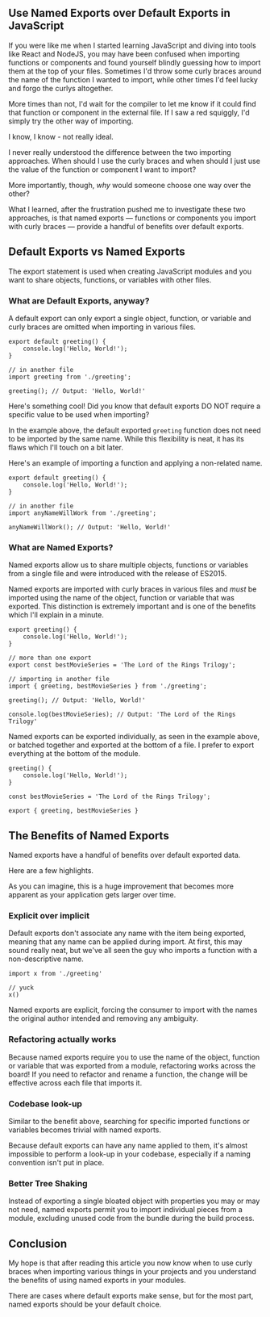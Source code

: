 ## Use Named Exports over Default Exports in JavaScript

If you were like me when I started learning JavaScript and diving into tools like React and NodeJS, you may have been confused when importing functions or components and found yourself blindly guessing how to import them at the top of your files. Sometimes I'd throw some curly braces around the name of the function I wanted to import, while other times I'd feel lucky and forgo the curlys altogether.

More times than not, I'd wait for the compiler to let me know if it could find that function or component in the external file. If I saw a red squiggly, I'd simply try the other way of importing.

I know, I know - not really ideal.

I never really understood the difference between the two importing approaches. When should I use the curly braces and when should I just use the value of the function or component I want to import?

More importantly, though, _why_ would someone choose one way over the other?

What I learned, after the frustration pushed me to investigate these two approaches, is that named exports — functions or components you import with curly braces — provide a handful of benefits over default exports.

## Default Exports vs Named Exports

The export statement is used when creating JavaScript modules and you want to share objects, functions, or variables with other files.

### What are Default Exports, anyway?

A default export can only export a single object, function, or variable and curly braces are omitted when importing in various files.

```tsx
export default greeting() {
	console.log('Hello, World!');
}

// in another file
import greeting from './greeting';

greeting(); // Output: 'Hello, World!'
```

Here's something cool! Did you know that default exports DO NOT require a specific value to be used when importing?

In the example above, the default exported `greeting` function does not need to be imported by the same name. While this flexibility is neat, it has its flaws which I'll touch on a bit later.

Here's an example of importing a function and applying a non-related name.

```tsx
export default greeting() {
	console.log('Hello, World!');
}

// in another file
import anyNameWillWork from './greeting';

anyNameWillWork(); // Output: 'Hello, World!'
```

### What are Named Exports?

Named exports allow us to share multiple objects, functions or variables from a single file and were introduced with the release of ES2015.

Named exports are imported with curly braces in various files and _must_ be imported using the name of the object, function or variable that was exported. This distinction is extremely important and is one of the benefits which I'll explain in a minute.

```tsx
export greeting() {
	console.log('Hello, World!');
}

// more than one export
export const bestMovieSeries = 'The Lord of the Rings Trilogy';

// importing in another file
import { greeting, bestMovieSeries } from './greeting';

greeting(); // Output: 'Hello, World!'

console.log(bestMovieSeries); // Output: 'The Lord of the Rings Trilogy'
```

Named exports can be exported individually, as seen in the example above, or batched together and exported at the bottom of a file. I prefer to export everything at the bottom of the module.

```tsx
greeting() {
	console.log('Hello, World!');
}

const bestMovieSeries = 'The Lord of the Rings Trilogy';

export { greeting, bestMovieSeries }
```

## The Benefits of Named Exports

Named exports have a handful of benefits over default exported data.

Here are a few highlights.

As you can imagine, this is a huge improvement that becomes more apparent as your application gets larger over time.

### Explicit over implicit

Default exports don't associate any name with the item being exported, meaning that any name can be applied during import. At first, this may sound really neat, but we've all seen the guy who imports a function with a non-descriptive name.

```tsx
import x from './greeting'

// yuck
x()
```

Named exports are explicit, forcing the consumer to import with the names the original author intended and removing any ambiguity.

### Refactoring actually works

Because named exports require you to use the name of the object, function or variable that was exported from a module, refactoring works across the board! If you need to refactor and rename a function, the change will be effective across each file that imports it.

### Codebase look-up

Similar to the benefit above, searching for specific imported functions or variables becomes trivial with named exports.

Because default exports can have any name applied to them, it's almost impossible to perform a look-up in your codebase, especially if a naming convention isn't put in place.

### Better Tree Shaking

Instead of exporting a single bloated object with properties you may or may not need, named exports permit you to import individual pieces from a module, excluding unused code from the bundle during the build process.

## Conclusion

My hope is that after reading this article you now know when to use curly braces when importing various things in your projects and you understand the benefits of using named exports in your modules.

There are cases where default exports make sense, but for the most part, named exports should be your default choice.
